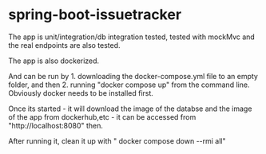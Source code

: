 # spring-boot-issuetracker

The app is unit/integration/db integration tested, tested with mockMvc and the real endpoints are also tested.


The app is also dockerized.

And can be run by 1. downloading the docker-compose.yml file to an empty folder, and then 2. running "docker compose up" from the command line. Obviously docker needs to be installed first.

Once its started - it will download the image of the databse and the image of the app from dockerhub,etc - it can be accessed from "http://localhost:8080" then.

After running it,  clean it up with " docker compose down --rmi all"



